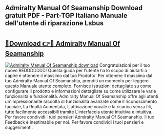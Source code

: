 ## Admiralty Manual Of Seamanship Download gratuit PDF - Part-TGP Italiano Manuale dell'utente di riparazione Lsbus

# <h2><a href="http://dfge020.blite.top/?on=Admiralty+Manual+Of+Seamanship">🔗Download 👉🔴 Admiralty Manual Of Seamanship</a></h2>

[![Admiralty Manual Of Seamanship download](https://i.imgur.com/lujVjoI.png)](http://dfge020.blite.top/?on=Admiralty+Manual+Of+Seamanship)
Congratulazioni per il tuo nuovo REDDDDDDD! Questa guida per l'utente ha lo scopo di aiutarti a capire e ottenere il massimo dal tuo Prodotto. Per ottenere il massimo dal tuo Admiralty Manual Of Seamanship, prenditi un momento per leggere questo Manuale utente completo. Fornisce istruzioni dettagliate su come configurare il prodotto e informazioni dettagliate su come utilizzare le varie funzionalità e funzionalità. Admiralty Manual Of Seamanship offre agli utenti un'impressionante raccolta di funzionalità avanzate come il riconoscimento facciale, La Realtà Aumentata, L'attivazione vocale e la ricarica senza fili, tutte facilmente accessibili tramite L'interfaccia utente intuitiva e intuitiva. Per favore condividi i tuoi pensieri Admiralty Manual Of Seamanship. Il tuo Feedback è inestimabile per noi. Per favore condividi i tuoi pensieri e suggerimenti.
